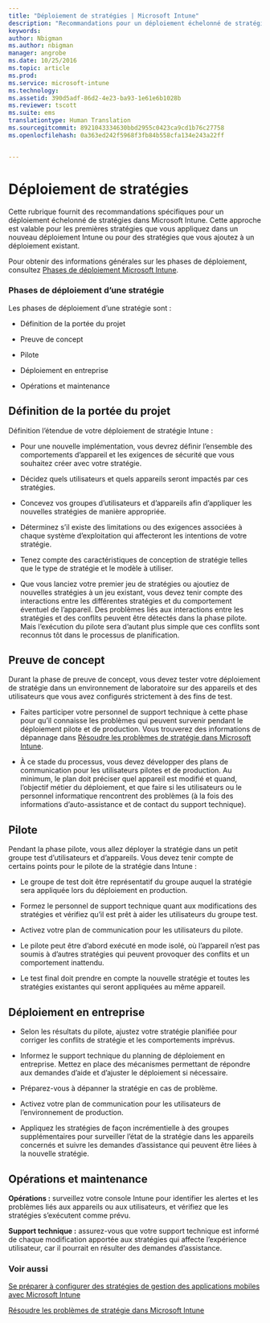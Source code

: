 ```yaml
---
title: "Déploiement de stratégies | Microsoft Intune"
description: "Recommandations pour un déploiement échelonné de stratégies Microsoft Intune."
keywords: 
author: Nbigman
ms.author: nbigman
manager: angrobe
ms.date: 10/25/2016
ms.topic: article
ms.prod: 
ms.service: microsoft-intune
ms.technology: 
ms.assetid: 390d5adf-86d2-4e23-ba93-1e61e6b1028b
ms.reviewer: tscott
ms.suite: ems
translationtype: Human Translation
ms.sourcegitcommit: 8921043334630bbd2955c0423ca9cd1b76c27758
ms.openlocfilehash: 0a363ed242f5968f3fb84b558cfa134e243a22ff


---
```


# Déploiement de stratégies
Cette rubrique fournit des recommandations spécifiques pour un déploiement échelonné de stratégies dans Microsoft Intune. Cette approche est valable pour les premières stratégies que vous appliquez dans un nouveau déploiement Intune ou pour des stratégies que vous ajoutez à un déploiement existant.

Pour obtenir des informations générales sur les phases de déploiement, consultez [Phases de déploiement Microsoft Intune](rollout-phases-for-microsoft-intune-deployment.md).

### Phases de déploiement d’une stratégie
Les phases de déploiement d’une stratégie sont :

-   Définition de la portée du projet

-   Preuve de concept

-   Pilote

-   Déploiement en entreprise

-   Opérations et maintenance

## Définition de la portée du projet
Définition l’étendue de votre déploiement de stratégie Intune :

-   Pour une nouvelle implémentation, vous devrez définir l’ensemble des comportements d’appareil et les exigences de sécurité que vous souhaitez créer avec votre stratégie.

-   Décidez quels utilisateurs et quels appareils seront impactés par ces stratégies.

-   Concevez vos groupes d’utilisateurs et d’appareils afin d’appliquer les nouvelles stratégies de manière appropriée.

-   Déterminez s’il existe des limitations ou des exigences associées à chaque système d’exploitation qui affecteront les intentions de votre stratégie.

-   Tenez compte des caractéristiques de conception de stratégie telles que le type de stratégie et le modèle à utiliser.

-   Que vous lanciez votre premier jeu de stratégies ou ajoutiez de nouvelles stratégies à un jeu existant, vous devez tenir compte des interactions entre les différentes stratégies et du comportement éventuel de l’appareil. Des problèmes liés aux interactions entre les stratégies et des conflits peuvent être détectés dans la phase pilote. Mais l’exécution du pilote sera d’autant plus simple que ces conflits sont reconnus tôt dans le processus de planification.

## Preuve de concept
Durant la phase de preuve de concept, vous devez tester votre déploiement de stratégie dans un environnement de laboratoire sur des appareils et des utilisateurs que vous avez configurés strictement à des fins de test.

-   Faites participer votre personnel de support technique à cette phase pour qu’il connaisse les problèmes qui peuvent survenir pendant le déploiement pilote et de production. Vous trouverez des informations de dépannage dans [Résoudre les problèmes de stratégie dans Microsoft Intune](/intune/troubleshoot/troubleshoot-policies-in-microsoft-intune).

-   À ce stade du processus, vous devez développer des plans de communication pour les utilisateurs pilotes et de production. Au minimum, le plan doit préciser quel appareil est modifié et quand, l’objectif métier du déploiement, et que faire si les utilisateurs ou le personnel informatique rencontrent des problèmes (à la fois des informations d’auto-assistance et de contact du support technique).

## Pilote
Pendant la phase pilote, vous allez déployer la stratégie dans un petit groupe test d’utilisateurs et d’appareils. Vous devez tenir compte de certains points pour le pilote de la stratégie dans Intune :

-   Le groupe de test doit être représentatif du groupe auquel la stratégie sera appliquée lors du déploiement en production.

-   Formez le personnel de support technique quant aux modifications des stratégies et vérifiez qu’il est prêt à aider les utilisateurs du groupe test.

-   Activez votre plan de communication pour les utilisateurs du pilote.

-   Le pilote peut être d’abord exécuté en mode isolé, où l’appareil n’est pas soumis à d’autres stratégies qui peuvent provoquer des conflits et un comportement inattendu.

-   Le test final doit prendre en compte la nouvelle stratégie et toutes les stratégies existantes qui seront appliquées au même appareil.

## Déploiement en entreprise

-   Selon les résultats du pilote, ajustez votre stratégie planifiée pour corriger les conflits de stratégie et les comportements imprévus.

-   Informez le support technique du planning de déploiement en entreprise. Mettez en place des mécanismes permettant de répondre aux demandes d’aide et d’ajuster le déploiement si nécessaire.

-   Préparez-vous à dépanner la stratégie en cas de problème.

-   Activez votre plan de communication pour les utilisateurs de l’environnement de production.

-   Appliquez les stratégies de façon incrémentielle à des groupes supplémentaires pour surveiller l’état de la stratégie dans les appareils concernés et suivre les demandes d’assistance qui peuvent être liées à la nouvelle stratégie.

## Opérations et maintenance
**Opérations :** surveillez votre console Intune pour identifier les alertes et les problèmes liés aux appareils ou aux utilisateurs, et vérifiez que les stratégies s’exécutent comme prévu.

**Support technique :** assurez-vous que votre support technique est informé de chaque modification apportée aux stratégies qui affecte l’expérience utilisateur, car il pourrait en résulter des demandes d’assistance.


### Voir aussi
[Se préparer à configurer des stratégies de gestion des applications mobiles avec Microsoft Intune](/intune/deploy-use/get-ready-to-configure-mobile-app-management-policies-with-microsoft-intune)

[Résoudre les problèmes de stratégie dans Microsoft Intune](/intune/troubleshoot/troubleshoot-policies-in-microsoft-intune)



<!--HONumber=Oct16_HO4-->


